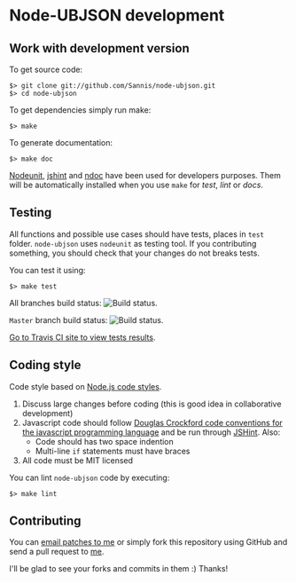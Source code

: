 Node-UBJSON development
=======================


Work with development version
-----------------------------

To get source code:

    $> git clone git://github.com/Sannis/node-ubjson.git
    $> cd node-ubjson

To get dependencies simply run make:

    $> make

To generate documentation:

    $> make doc

[Nodeunit], [jshint] and [ndoc] have been used for developers purposes.
Them will be automatically installed when you use `make` for _test_, _lint_ or _docs_.

[Nodeunit]: https://github.com/caolan/nodeunit
[jshint]: https://github.com/jshint/jshint
[ndoc]: https://github.com/nodeca/ndoc


Testing
-------

All functions and possible use cases should have tests, places in  `test` folder.
`node-ubjson` uses `nodeunit` as testing tool. If you contributing something,
you should check that your changes do not breaks tests.

You can test it using:

    $> make test

All branches build status: ![Build status](https://secure.travis-ci.org/Sannis/node-ubjson.png).

`Master` branch build status: ![Build status](https://secure.travis-ci.org/Sannis/node-ubjson.png?branch=master).

[Go to Travis CI site to view tests results](http://travis-ci.org/Sannis/node-ubjson).


Coding style
------------

Code style based on [Node.js code styles](http://github.com/ry/node/wiki/contributing).

1. Discuss large changes before coding (this is good idea in collaborative development)
2. Javascript code should follow [Douglas Crockford code conventions for the javascript programming language](http://javascript.crockford.com/code.html) and be run through [JSHint](http://github.com/jshint/jshint).
   Also:
    * Code should has two space indention
    * Multi-line <code>if</code> statements must have braces
3. All code must be MIT licensed

You can lint `node-ubjson` code by executing:

    $> make lint


Contributing
------------

You can [email patches to me](mailto:efimovov@gmail.com)
or simply fork this repository using GitHub and send
a pull request to [me](https://github.com/Sannis).

I'll be glad to see your forks and commits in them :) Thanks!
